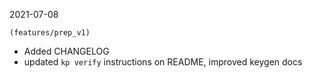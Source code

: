 2021-07-08

`(features/prep_v1)`

- Added CHANGELOG
- updated `kp verify` instructions on README, improved keygen docs
